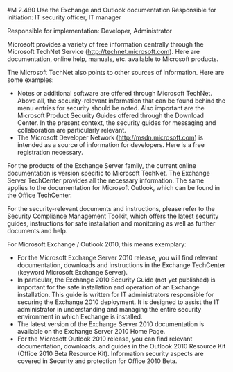 #M 2.480 Use the Exchange and Outlook documentation
Responsible for initiation: IT security officer, IT manager

Responsible for implementation: Developer, Administrator

Microsoft provides a variety of free information centrally through the Microsoft TechNet Service (http://technet.microsoft.com). Here are documentation, online help, manuals, etc. available to Microsoft products.

The Microsoft TechNet also points to other sources of information. Here are some examples:

* Notes or additional software are offered through Microsoft TechNet. Above all, the security-relevant information that can be found behind the menu entries for security should be noted. Also important are the Microsoft Product Security Guides offered through the Download Center. In the present context, the security guides for messaging and collaboration are particularly relevant.
* The Microsoft Developer Network (http://msdn.microsoft.com) is intended as a source of information for developers. Here is a free registration necessary.


For the products of the Exchange Server family, the current online documentation is version specific to Microsoft TechNet. The Exchange Server TechCenter provides all the necessary information. The same applies to the documentation for Microsoft Outlook, which can be found in the Office TechCenter.

For the security-relevant documents and instructions, please refer to the Security Compliance Management Toolkit, which offers the latest security guides, instructions for safe installation and monitoring as well as further documents and help.

For Microsoft Exchange / Outlook 2010, this means exemplary:

* For the Microsoft Exchange Server 2010 release, you will find relevant documentation, downloads and instructions in the Exchange TechCenter (keyword Microsoft Exchange Server).
* In particular, the Exchange 2010 Security Guide (not yet published) is important for the safe installation and operation of an Exchange installation. This guide is written for IT administrators responsible for securing the Exchange 2010 deployment. It is designed to assist the IT administrator in understanding and managing the entire security environment in which Exchange is installed.
* The latest version of the Exchange Server 2010 documentation is available on the Exchange Server 2010 Home Page.
* For the Microsoft Outlook 2010 release, you can find relevant documentation, downloads, and guides in the Outlook 2010 Resource Kit (Office 2010 Beta Resource Kit). Information security aspects are covered in Security and protection for Office 2010 Beta.




